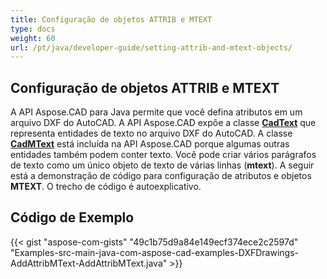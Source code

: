 ```yaml
---
title: Configuração de objetos ATTRIB e MTEXT
type: docs
weight: 60
url: /pt/java/developer-guide/setting-attrib-and-mtext-objects/
---
```


## **Configuração de objetos ATTRIB e MTEXT**

A API Aspose.CAD para Java permite que você defina atributos em um arquivo DXF do AutoCAD. A API Aspose.CAD expõe a classe [**CadText**](https://reference.aspose.com/cad/java/com.aspose.cad.fileformats.cad.cadobjects/cadtext) que representa entidades de texto no arquivo DXF do AutoCAD. A classe [**CadMText**](https://reference.aspose.com/cad/java/com.aspose.cad.fileformats.cad.cadobjects/CadMText) está incluída na API Aspose.CAD porque algumas outras entidades também podem conter texto. Você pode criar vários parágrafos de texto como um único objeto de texto de várias linhas (**mtext**). A seguir está a demonstração de código para configuração de atributos e objetos **MTEXT**. O trecho de código é autoexplicativo.

## Código de Exemplo

{{< gist "aspose-com-gists" "49c1b75d9a84e149ecf374ece2c2597d" "Examples-src-main-java-com-aspose-cad-examples-DXFDrawings-AddAttribMText-AddAttribMText.java" >}}
